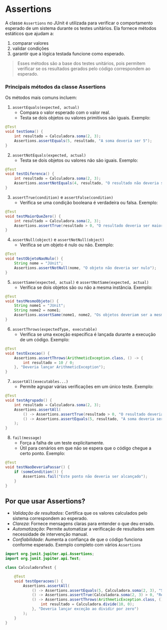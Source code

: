 # Assertions
A classe `Assertions` no JUnit é utilizada para verificar o comportamento esperado de um sistema durante os testes unitários. Ela fornece métodos estáticos que ajudam a:
1. comparar valores
2. validar condições
3. garantir que a lógica testada funcione como esperado.

> Esses métodos são a base dos testes unitários, pois permitem verificar se os resultados gerados pelo código correspondem ao esperado.

### Principais métodos da classe Assertions
Os métodos mais comuns incluem:

1. `assertEquals(expected, actual)`
    * Compara o valor esperado com o valor real.
    * Testa se dois objetos ou valores primitivos são iguais.
Exemplo:
```java
@Test
void testSoma() {
    int resultado = Calculadora.soma(2, 3);
    Assertions.assertEquals(5, resultado, "A soma deveria ser 5");
}
```

2. `assertNotEquals(expected, actual)`
    * Testa se dois objetos ou valores não são iguais.
Exemplo:
```java
@Test
void testDiferenca() {
    int resultado = Calculadora.soma(2, 3);
    Assertions.assertNotEquals(4, resultado, "O resultado não deveria ser 4");
}
```

3. `assertTrue(condition)` e `assertFalse(condition)`
    * Verifica se uma condição booleana é verdadeira ou falsa.
Exemplo:
```java
@Test
void testMaiorQueZero() {
    int resultado = Calculadora.soma(2, 3);
    Assertions.assertTrue(resultado > 0, "O resultado deveria ser maior que zero");
}
```

4. `assertNull(object)` e `assertNotNull(object)`
    * Verifica se um objeto é nulo ou não.
Exemplo:
```java
@Test
void testObjetoNaoNulo() {
    String nome = "JUnit";
    Assertions.assertNotNull(nome, "O objeto não deveria ser nulo");
}
```

5. `assertSame(expected, actual)` e `assertNotSame(expected, actual)`
    * Verifica se dois objetos são ou não a mesma instância.
Exemplo:
```java
@Test
void testMesmoObjeto() {
    String nome1 = "JUnit";
    String nome2 = nome1;
    Assertions.assertSame(nome1, nome2, "Os objetos deveriam ser a mesma instância");
}
```

6. `assertThrows(expectedType, executable)`
    * Verifica se uma exceção específica é lançada durante a execução de um código.
Exemplo:
```java
@Test
void testExcecao() {
    Assertions.assertThrows(ArithmeticException.class, () -> {
        int resultado = 10 / 0;
    }, "Deveria lançar ArithmeticException");
}
```

7. `assertAll(executables...)`
    * Permite agrupar várias verificações em um único teste.
Exemplo:
```java
@Test
void testAgrupado() {
    int resultado = Calculadora.soma(2, 3);
    Assertions.assertAll(
        () -> Assertions.assertTrue(resultado > 0, "O resultado deveria ser positivo"),
        () -> Assertions.assertEquals(5, resultado, "A soma deveria ser 5")
    );
}
```

8. `fail(message)`
    * Força a falha de um teste explicitamente.
    * Útil para cenários em que não se espera que o código chegue a certo ponto.
Exemplo:
```java
@Test
void testNaoDeveriaPassar() {
    if (someCondition()) {
        Assertions.fail("Este ponto não deveria ser alcançado");
    }
}
```

## Por que usar Assertions?
   - _Validação de resultados_: Certifica que os valores calculados pelo sistema correspondem ao esperado.
   - _Clareza_: Fornece mensagens claras para entender o que deu errado.
   - _Automatização_: Permite automatizar a verificação de resultados sem necessidade de intervenção manual.
   - _Confiabilidade_: Aumenta a confiança de que o código funciona conforme esperado.
Exemplo completo com vários `Assertions`
```java
import org.junit.jupiter.api.Assertions;
import org.junit.jupiter.api.Test;

class CalculadoraTest {

    @Test
    void testOperacoes() {
        Assertions.assertAll(
            () -> Assertions.assertEquals(5, Calculadora.soma(2, 3), "Soma incorreta"),
            () -> Assertions.assertTrue(Calculadora.soma(2, 3) > 0, "Resultado deveria ser positivo"),
            () -> Assertions.assertThrows(ArithmeticException.class, () -> {
                int resultado = Calculadora.divide(10, 0);
            }, "Deveria lançar exceção ao dividir por zero")
        );
    }
}
```
